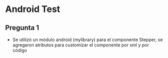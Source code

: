 Android Test
===================

Pregunta 1
-------------
- Se utilizó un módulo android (mylibrary) para el componente Stepper, se agregaron atributos para customizar el componente por xml y por código
